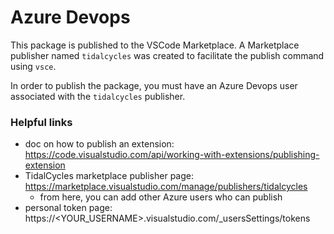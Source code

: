 # Azure Devops

This package is published to the VSCode Marketplace. A Marketplace publisher named `tidalcycles`
was created to facilitate the publish command using `vsce`.

In order to publish the package, you must have an Azure Devops user associated with the
`tidalcycles` publisher.

### Helpful links

- doc on how to publish an extension: https://code.visualstudio.com/api/working-with-extensions/publishing-extension
- TidalCycles marketplace publisher page: https://marketplace.visualstudio.com/manage/publishers/tidalcycles
  - from here, you can add other Azure users who can publish
- personal token page: https://<YOUR_USERNAME>.visualstudio.com/\_usersSettings/tokens
